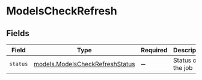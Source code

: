 # ModelsCheckRefresh


## Fields

| Field                                                                              | Type                                                                               | Required                                                                           | Description                                                                        | Example                                                                            |
| ---------------------------------------------------------------------------------- | ---------------------------------------------------------------------------------- | ---------------------------------------------------------------------------------- | ---------------------------------------------------------------------------------- | ---------------------------------------------------------------------------------- |
| `status`                                                                           | [models.ModelsCheckRefreshStatus](../../models/shared/modelscheckrefreshstatus.md) | :heavy_minus_sign:                                                                 | Status of the job                                                                  | processing                                                                         |